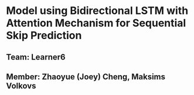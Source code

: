 # Model using Bidirectional LSTM with Attention Mechanism for Sequential Skip Prediction
## Team: Learner6
## Member: Zhaoyue (Joey) Cheng, Maksims Volkovs
